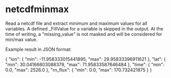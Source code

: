 # netcdfminmax

Read a netcdf file and extract minimum and maximum
values for all variables.
A defined _FillValue for a variable is skipped in the output.
At the time of writing, a "missing_value" is not masked
and will be considered for min/max value.

Example result in JSON format:

{
	"lon": {
		"min": -11.958333015441895,
		"max": 29.95833396911621
	},
	"lat": {
		"min": 30.04166603088379,
		"max": 71.95833587646484
	},
	"time": {
		"min": 0.0,
		"max": 2526.0
	},
	"rn_flux": {
		"min": 0.0,
		"max": 170.732421875
	}
}


